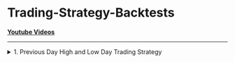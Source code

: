 # Trading-Strategy-Backtests

**[Youtube Videos](https://www.youtube.com/watch?v=BS9DqD5GETI&list=PLq4AqoFaEcyKuQtpu_tWXn_9DFUhf_QdF=TradingSteady)**

---

<!-- #region A1 -->
<details>
<summary>1. Previous Day High and Low Day Trading Strategy</summary><br>



[[Youtube]](https://www.youtube.com/watch?v=BS9DqD5GETI) [[中文]](chn)
</details>
<!-- #endregion -->
